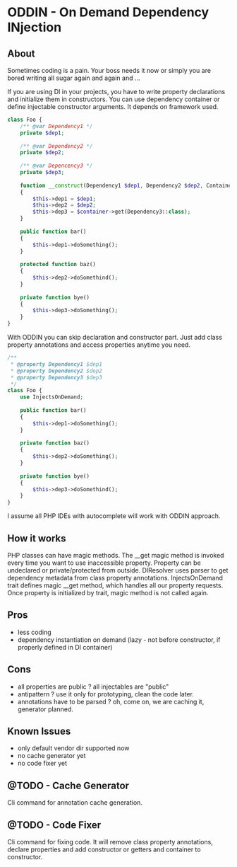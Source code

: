 # ODDIN - On Demand Dependency INjection

## About
Sometimes coding is a pain. Your boss needs it now or simply you are bored writing all 
sugar again and again and ...

If you are using DI in your projects, you have to write property declarations and initialize them in constructors.
You can use dependency container or define injectable constructor arguments. It depends on framework used.
```php
class Foo {
    /** @var Dependency1 */
    private $dep1;
    
    /** @var Dependency2 */
    private $dep2;
    
    /** @var Depencency3 */
    private $dep3;
    
    function __construct(Dependency1 $dep1, Dependency2 $dep2, Container $container)
    {
        $this->dep1 = $dep1;
        $this->dep2 = $dep2;
        $this->dep3 = $container->get(Dependency3::class);
    }
    
    public function bar() 
    {
        $this->dep1->doSomething();
    }
    
    protected function baz()
    {
        $this->dep2->doSomethind();
    }
    
    private function bye() 
    {
        $this->dep3->doSomething();
    }
}

```
With ODDIN you can skip declaration and constructor part. Just add class property annotations and access properties anytime you need. 
```php
/**
 * @property Dependency1 $dep1
 * @property Dependency2 $dep2
 * @property Dependency3 $dep3
 */
class Foo {
    use InjectsOnDemand;
    
    public function bar() 
    {
        $this->dep1->doSomething();
    }
    
    private function baz() 
    {
        $this->dep2->doSomething();
    }
    
    private function bye()
    {
        $this->dep3->doSomethind();
    }
}
```
I assume all PHP IDEs with autocomplete will work with ODDIN approach.

## How it works
PHP classes can have magic methods. The __get magic method is invoked every time you want to use inaccessible property.
Property can be undeclared or private/protected from outside.
DIResolver uses parser to get dependency metadata from class property annotations.
InjectsOnDemand trait defines magic __get method, which handles all our property requests.
Once property is initialized by trait, magic method is not called again.

## Pros
* less coding
* dependency instantiation on demand (lazy - not before constructor, if properly defined in DI container)

## Cons
* all properties are public ? all injectables are "public"
* antipattern ? use it only for prototyping, clean the code later.
* annotations have to be parsed ? oh, come on, we are caching it, generator planned.

## Known Issues
* only default vendor dir supported now
* no cache generator yet
* no code fixer yet

## @TODO - Cache Generator
Cli command for annotation cache generation.

## @TODO - Code Fixer
Cli command for fixing code. It will remove class property annotations, 
declare properties and add constructor or getters and container to constructor. 
